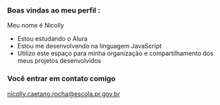 ### Boas vindas ao meu perfil :

 Meu nome é Nicolly

- Estou estudando o Alura
- Estou me desenvolvendo na linguagem JavaScript
- Utilizo este espaço para minha organização e compartilhamento dos meus projetos desenvolvidos

### Você entrar em contato comigo 

nicolly.caetano.rocha@escola.pr.gov.br
